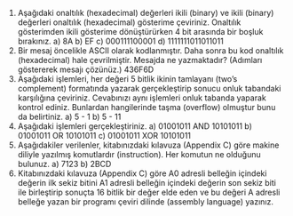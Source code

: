 

1. Aşağıdaki onaltılık (hexadecimal) değerleri ikili (binary) ve ikili (binary) değerleri onaltılık (hexadecimal)
    gösterime çeviriniz. Onaltılık gösterimden ikili gösterime dönüştürürken 4 bit arasında bir boşluk bırakınız.
    a) 8A
    b) EF
    c) 000111100001
    d) 1111111011011011
2. Bir mesaj öncelikle ASCII olarak kodlanmıştır. Daha sonra bu kod onaltılık (hexadecimal) hale çevrilmiştir.
    Mesajda ne yazmaktadır? (Adımları göstererek mesajı çözünüz.)
    436F6D
3. Aşağıdaki işlemleri, her değeri 5 bitlik ikinin tamlayanı (two’s complement) formatında yazarak gerçekleştirip
    sonucu onluk tabandaki karşılığına çeviriniz. Cevabınızı aynı işlemleri onluk tabanda yaparak kontrol ediniz.
    Bunlardan hangilerinde taşma (overflow) olmuştur bunu da belirtiniz.
    a) 5 - 1
    b) 5 - 11
4. Aşağıdaki işlemleri gerçekleştiriniz.
    a) 01001011 AND 10101011
    b) 01001011 OR 10101011
    c) 01001011 XOR 10101011
5. Aşağıdakiler verilenler, kitabınızdaki kılavuza (Appendix C) göre makine diliyle yazılmış komutlardır
    (instruction). Her komutun ne olduğunu bulunuz.
    a) 7123
    b) 2BCD
6. Kitabınızdaki kılavuza (Appendix C) göre A0 adresli belleğin içindeki değerin ilk sekiz bitini A1 adresli
    belleğin içindeki değerin son sekiz biti ile birleştirip sonuçta 16 bitlik bir değer elde eden ve bu değeri A
    adresli belleğe yazan bir programı çeviri dilinde (assembly language) yazınız.


